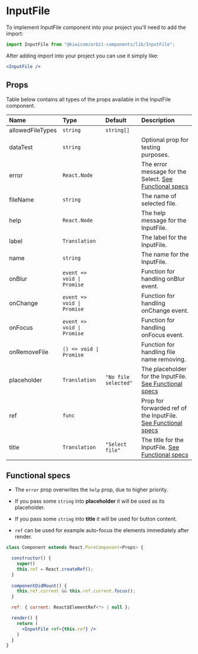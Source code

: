 # InputFile
To implement InputFile component into your project you'll need to add the import:
```jsx
import InputFile from "@kiwicom/orbit-components/lib/InputFile";
```
After adding import into your project you can use it simply like:
```jsx
<InputFile />
```
## Props
Table below contains all types of the props available in the InputFile component.

| Name                | Type                        | Default              | Description                      |
| :------------------ | :-------------------------- | :------------------- | :------------------------------- |
| allowedFileTypes    | `string` | `string[]`       |                      | You can specify allow file types. [See W3S](#functional-specs)
| dataTest            | `string`                    |                      | Optional prop for testing purposes.
| error               | `React.Node`                |                      | The error message for the Select. [See Functional specs](#functional-specs)
| fileName            | `string`                    |                      | The name of selected file.
| help                | `React.Node`                |                      | The help message for the InputFile.
| label               | `Translation`               |                      | The label for the InputFile.
| name                | `string`                    |                      | The name for the InputFile.
| onBlur              | `event => void \| Promise`  |                      | Function for handling onBlur event.
| onChange            | `event => void \| Promise`  |                      | Function for handling onChange event.
| onFocus             | `event => void \| Promise`  |                      | Function for handling onFocus event.
| onRemoveFile        | `() => void \| Promise`     |                      | Function for handling file name removing.
| placeholder         | `Translation`               | `"No file selected"` | The placeholder for the InputFile. [See Functional specs](#functional-specs)
| ref                 | `func`                      |                      | Prop for forwarded ref of the InputFile. [See Functional specs](#functional-specs)
| title               | `Translation`               | `"Select file"`      | The title for the InputFile. [See Functional specs](#functional-specs)

## Functional specs
* The `error` prop overwrites the `help` prop, due to higher priority.

* If you pass some `string` into **placeholder** it will be used as its placeholder.

* If you pass some `string` into **title** it will be used for button content.

* `ref` can be used for example auto-focus the elements immediately after render.
```jsx
class Component extends React.PureComponent<Props> {

  constructor() {
    super()
    this.ref = React.createRef();
  }
  
  componentDidMount() {
    this.ref.current && this.ref.current.focus();
  }

  ref: { current: React$ElementRef<*> | null };

  render() {
    return (
      <InputFile ref={this.ref} />
    )
  }
}
```
